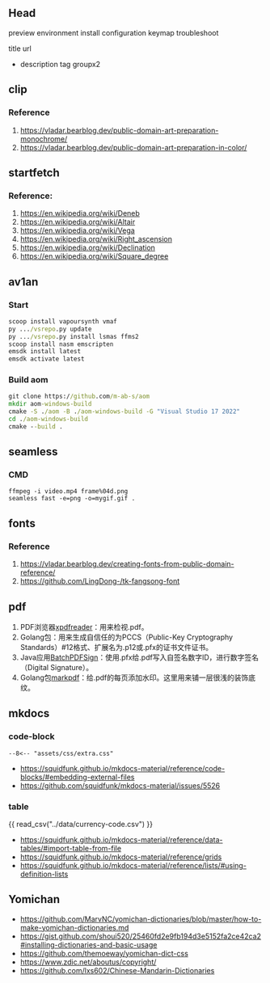 
## Head

preview
environment
install
configuration
keymap
troubleshoot

title
url
  - description
tag
groupx2
## clip


### Reference

1. https://vladar.bearblog.dev/public-domain-art-preparation-monochrome/
2. https://vladar.bearblog.dev/public-domain-art-preparation-in-color/


## startfetch

### Reference: 

1. https://en.wikipedia.org/wiki/Deneb
2. https://en.wikipedia.org/wiki/Altair
3. https://en.wikipedia.org/wiki/Vega
4. https://en.wikipedia.org/wiki/Right_ascension
5. https://en.wikipedia.org/wiki/Declination
6. https://en.wikipedia.org/wiki/Square_degree

## av1an

### Start

```cmd
scoop install vapoursynth vmaf
py .../vsrepo.py update
py .../vsrepo.py install lsmas ffms2
scoop install nasm emscripten
emsdk install latest
emsdk activate latest
```

### Build aom

```cmd
git clone https://github.com/m-ab-s/aom
mkdir aom-windows-build
cmake -S ./aom -B ./aom-windows-build -G "Visual Studio 17 2022"
cd ./aom-windows-build
cmake --build .
```

## seamless

### CMD

```
ffmpeg -i video.mp4 frame%04d.png
seamless fast -e=png -o=mygif.gif .
```

## fonts

### Reference

1. https://vladar.bearblog.dev/creating-fonts-from-public-domain-reference/
2. https://github.com/LingDong-/tk-fangsong-font

## pdf

1. PDF浏览器[xpdfreader](https://www.xpdfreader.com/download.html)：用来检视.pdf。
2. Golang包[](https://github.com/FiloSottile/mkcert)：用来生成自信任的为PCCS（Public-Key Cryptography Standards）#12格式、扩展名为.p12或.pfx的证书文件证书。
3. Java应用[BatchPDFSign](https://github.com/jmarxuach/BatchPDFSign)：使用.pfx给.pdf写入自签名数字ID，进行数字签名（Digital Signature）。
4. Golang包[markpdf](https://github.com/ajaxray/markpdf)：给.pdf的每页添加水印。这里用来铺一层很浅的装饰底纹。

## mkdocs

### code-block

``` title="extra.css"
--8<-- "assets/css/extra.css"
```

- https://squidfunk.github.io/mkdocs-material/reference/code-blocks/#embedding-external-files
- https://github.com/squidfunk/mkdocs-material/issues/5526

### table

{{ read_csv("../data/currency-code.csv") }}

- https://squidfunk.github.io/mkdocs-material/reference/data-tables/#import-table-from-file
- https://squidfunk.github.io/mkdocs-material/reference/grids
- https://squidfunk.github.io/mkdocs-material/reference/lists/#using-definition-lists


## Yomichan

- https://github.com/MarvNC/yomichan-dictionaries/blob/master/how-to-make-yomichan-dictionaries.md
- https://gist.github.com/shoui520/25460fd2e9fb194d3e5152fa2ce42ca2#installing-dictionaries-and-basic-usage
- https://github.com/themoeway/yomichan-dict-css
- https://www.zdic.net/aboutus/copyright/
- https://github.com/lxs602/Chinese-Mandarin-Dictionaries

